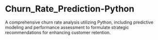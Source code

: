 # Churn_Rate_Prediction-Python
A comprehensive churn rate analysis utilizing Python, including predictive modeling and performance assessment to formulate strategic recommendations for enhancing customer retention.
